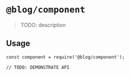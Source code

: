 # `@blog/component`

> TODO: description

## Usage

```
const component = require('@blog/component');

// TODO: DEMONSTRATE API
```
